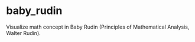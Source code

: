 # baby_rudin

Visualize math concept in Baby Rudin (Principles of Mathematical Analysis, Walter Rudin).